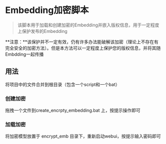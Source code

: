 # Embedding加密脚本

> 该脚本用于加载和创建加密的Embedding并嵌入版权信息，用于一定程度上保护发布的Embedding

**注意：**该保护并不一定有效，仍有许多办法能破解该加密（理论上不存在有完全安全的加密方法）。但是本方法可以一定程度上保护您的版权信息，并将其随Embdding一起传播

## 用法
将项目中的文件合并到根目录（包含一个script和一个bat）

### 创建加密
拖拽一个文件到create_encrpty_embedding.bat 上，按提示操作即可

### 加载加密
将加密模型放置于 encrypt_emb 目录下，重新启动webui，按提示输入密码即可